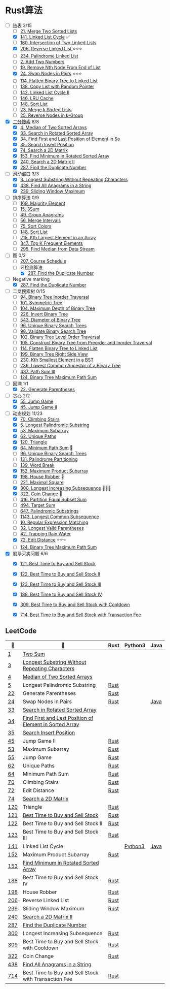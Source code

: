 # Rust算法
- [ ] 链表 3/15
  - [ ] [21. Merge Two Sorted Lists](https://leetcode.com/problems/merge-two-sorted-lists)
  - [x] [141. Linked List Cycle](https://leetcode.com/problems/linked-list-cycle)  ✅
  - [ ] [160. Intersection of Two Linked Lists](https://leetcode.com/problems/intersection-of-two-linked-lists)
  - [x] [206. Reverse Linked List ](https://leetcode.com/problems/reverse-linked-list) ⭐️⭐️⭐️
  - [ ] [234. Palindrome Linked List](https://leetcode.com/problems/palindrome-linked-list)
  - [ ] [2. Add Two Numbers](https://leetcode.com/problems/add-two-numbers)
  - [ ] [19. Remove Nth Node From End of List](https://leetcode.com/problems/remove-nth-node-from-end-of-list)
  - [x] [24. Swap Nodes in Pairs](https://leetcode.com/problems/swap-nodes-in-pairs)  ⭐️⭐️⭐️
  - [ ] [114. Flatten Binary Tree to Linked List](https://leetcode.com/problems/flatten-binary-tree-to-linked-list)
  - [ ] [138. Copy List with Random Pointer](https://leetcode.com/problems/copy-list-with-random-pointer)
  - [ ] [142. Linked List Cycle II](https://leetcode.com/problems/linked-list-cycle-ii)
  - [ ] [146. LRU Cache](https://leetcode.com/problems/lru-cache)
  - [ ] [148. Sort List](https://leetcode.com/problems/sort-list)
  - [ ] [23. Merge k Sorted Lists](https://leetcode.com/problems/merge-k-sorted-lists)
  - [ ] [25. Reverse Nodes in k-Group](https://leetcode.com/problems/reverse-nodes-in-k-group)
- [x] [二分搜索](/algorithms-summary/binary%20search.md) 8/8
  - [x] [4. Median of Two Sorted Arrays](https://leetcode.com/problems/median-of-two-sorted-arrays)
  - [x] [33. Search in Rotated Sorted Array](https://leetcode.com/problems/search-in-rotated-sorted-array)
  - [x] [34. Find First and Last Position of Element in So](https://leetcode.com/problems/find-first-and-last-position-of-element-in-sorted-array)
  - [x] [35. Search Insert Position](https://leetcode.com/problems/search-insert-position)
  - [x] [74. Search a 2D Matrix](https://leetcode.com/problems/search-a-2d-matrix)
  - [x] [153. Find Minimum in Rotated Sorted Array](https://leetcode.com/problems/find-minimum-in-rotated-sorted-array/)
  - [x] [240. Search a 2D Matrix II](https://leetcode.com/problems/search-a-2d-matrix-ii)
  - [x] [287. Find the Duplicate Number](https://leetcode.com/problems/find-the-duplicate-number)
- [ ] 滑动窗口 3/3
  - [x] [3. Longest Substring Without Repeating Characters](/leetcode/notes/3.%20Longest%20Substring%20Without%20Repeating%20Characters.md)
  - [x] [438. Find All Anagrams in a String](/leetcode/notes/438.%20Find%20All%20Anagrams%20in%20a%20String.md)
  - [x] [239. Sliding Window Maximum](https://leetcode.com/problems/sliding-window-maximum/)
- [ ] 排序算法 0/9
  - [ ] [169. Majority Element](https://leetcode.com/problems/majority-element)
  - [ ] [15. 3Sum](https://leetcode.com/problems/3sum)
  - [ ] [49. Group Anagrams](https://leetcode.com/problems/group-anagrams)
  - [ ] [56. Merge Intervals](https://leetcode.com/problems/merge-intervals)
  - [ ] [75. Sort Colors](https://leetcode.com/problems/sort-colors)
  - [ ] [148. Sort List](https://leetcode.com/problems/sort-list)
  - [ ] [215. Kth Largest Element in an Array](https://leetcode.com/problems/kth-largest-element-in-an-array)
  - [ ] [347. Top K Frequent Elements](https://leetcode.com/problems/top-k-frequent-elements)
  - [ ] [295. Find Median from Data Stream](https://leetcode.com/problems/find-median-from-data-stream)
- [ ] 图 0/2
  - [ ] [207. Course Schedule](https://leetcode.com/problems/course-schedule)
  - [ ] 环检测算法
    - [x] [287. Find the Duplicate Number](/leetcode/notes/287.%20Find%20the%20Duplicate%20Number.md)
- [ ] Negative marking
  - [x] [287. Find the Duplicate Number](/leetcode/notes/287.%20Find%20the%20Duplicate%20Number.md)
- [ ] 二叉搜索树 0/15
  - [ ] [94. Binary Tree Inorder Traversal](https://leetcode.com/problems/binary-tree-inorder-traversal)
  - [ ] [101. Symmetric Tree](https://leetcode.com/problems/symmetric-tree)
  - [ ] [104. Maximum Depth of Binary Tree](https://leetcode.com/problems/maximum-depth-of-binary-tree)
  - [ ] [226. Invert Binary Tree](https://leetcode.com/problems/invert-binary-tree)
  - [ ] [543. Diameter of Binary Tree](https://leetcode.com/problems/diameter-of-binary-tree)
  - [ ] [96. Unique Binary Search Trees](https://leetcode.com/problems/unique-binary-search-trees)
  - [ ] [98. Validate Binary Search Tree](https://leetcode.com/problems/validate-binary-search-tree)
  - [ ] [102. Binary Tree Level Order Traversal](https://leetcode.com/problems/binary-tree-level-order-traversal)
  - [ ] [105. Construct Binary Tree from Preorder and Inorder Traversal](https://leetcode.com/problems/construct-binary-tree-from-preorder-and-inorder-traversal)
  - [ ] [114. Flatten Binary Tree to Linked List](https://leetcode.com/problems/flatten-binary-tree-to-linked-list)
  - [ ] [199. Binary Tree Right Side View](https://leetcode.com/problems/binary-tree-right-side-view)
  - [ ] [230. Kth Smallest Element in a BST](https://leetcode.com/problems/kth-smallest-element-in-a-bst)
  - [ ] [236. Lowest Common Ancestor of a Binary Tree](https://leetcode.com/problems/lowest-common-ancestor-of-a-binary-tree)
  - [ ] [437. Path Sum III](https://leetcode.com/problems/path-sum-iii)
  - [ ] [124. Binary Tree Maximum Path Sum](https://leetcode.com/problems/binary-tree-maximum-path-sum)
- [ ] 回溯 1/1
  - [x] [22. Generate Parentheses](https://leetcode.com/problems/generate-parentheses)
- [ ] 贪心 2/2
  - [x] [55. Jump Game](https://leetcode.com/problems/jump-game)
  - [x] [45. Jump Game II](https://leetcode.com/problems/jump-game-ii)
- [ ] 动态规划 11/23
  - [x] [70. Climbing Stairs](https://leetcode.com/problems/climbing-stairs)
  - [x] [5. Longest Palindromic Substring](https://leetcode.com/problems/longest-palindromic-substring)
  - [x] [53. Maximum Subarray](https://leetcode.com/problems/maximum-subarray)
  - [x] [62. Unique Paths](https://leetcode.com/problems/unique-paths)
  - [x] [120. Triangle](https://leetcode.com/problems/triangle/description/)
  - [x] [64. Minimum Path Sum](https://leetcode.com/problems/minimum-path-sum) 🌸
  - [ ] [96. Unique Binary Search Trees](https://leetcode.com/problems/unique-binary-search-trees)
  - [ ] [131. Palindrome Partitioning](https://leetcode.com/problems/palindrome-partitioning)
  - [ ] [139. Word Break](https://leetcode.com/problems/word-break)
  - [x] [152. Maximum Product Subarray](https://leetcode.com/problems/maximum-product-subarray)
  - [x] [198. House Robber](https://leetcode.com/problems/house-robber)  🌸
  - [ ] [221. Maximal Square](https://leetcode.com/problems/maximal-square)
  - [x] [300. Longest Increasing Subsequence](https://leetcode.com/problems/longest-increasing-subsequence) 🌟🌟🌟
  - [x] [322. Coin Change](https://leetcode.com/problems/coin-change)  🌸
  - [ ] [416. Partition Equal Subset Sum](https://leetcode.com/problems/partition-equal-subset-sum)
  - [ ] [494. Target Sum](https://leetcode.com/problems/target-sum)
  - [ ] [647. Palindromic Substrings](https://leetcode.com/problems/palindromic-substrings)
  - [ ] [1143. Longest Common Subsequence](https://leetcode.com/problems/longest-common-subsequence)
  - [ ] [10. Regular Expression Matching](https://leetcode.com/problems/regular-expression-matching)
  - [ ] [32. Longest Valid Parentheses](https://leetcode.com/problems/longest-valid-parentheses)
  - [ ] [42. Trapping Rain Water](https://leetcode.com/problems/trapping-rain-water)
  - [x] [72. Edit Distance](https://leetcode.com/problems/edit-distance)  ⭐️⭐️⭐️
  - [ ] [124. Binary Tree Maximum Path Sum](https://leetcode.com/problems/binary-tree-maximum-path-sum)
- [x] 股票买卖问题 6/6
  - [x] [121. Best Time to Buy and Sell Stock](https://leetcode.com/problems/best-time-to-buy-and-sell-stock)
  - [x] [122. Best Time to Buy and Sell Stock II](https://leetcode.com/problems/best-time-to-buy-and-sell-stock-ii/description/)
  - [x] [123. Best Time to Buy and Sell Stock III](https://leetcode.com/problems/best-time-to-buy-and-sell-stock-iii/description/)
  - [x] [188. Best Time to Buy and Sell Stock IV](https://leetcode.com/problems/best-time-to-buy-and-sell-stock-iv/description/)
  - [x] [309. Best Time to Buy and Sell Stock with Cooldown](https://leetcode.com/problems/best-time-to-buy-and-sell-stock-with-cooldown/description/)
  - [x] [714. Best Time to Buy and Sell Stock with Transaction Fee](https://leetcode.com/problems/best-time-to-buy-and-sell-stock-with-transaction-fee/description/)


## LeetCode

| 🔗                                           | 📒           | Rust   | Python3 | Java |
| ----------- | ----------- | ----------- | ----------- | ----------- |
| [1](https://leetcode.com/problems/two-sum/) | [Two Sum](/leetcode/notes/1.%20Two%20Sum.md) |  |  |  |
| [3](https://leetcode.com/problems/longest-substring-without-repeating-characters/) | [Longest Substring Without Repeating Characters](/leetcode/notes/3.%20Longest%20Substring%20Without%20Repeating%20Characters.md) |  |  |  |
| [4](https://leetcode.com/problems/median-of-two-sorted-arrays/) | [Median of Two Sorted Arrays](/leetcode/notes/4.%20Median%20of%20Two%20Sorted%20Arrays.md) |  |  |  |
| [5](https://leetcode.com/problems/longest-palindromic-substring) | Longest Palindromic Substring | [Rust](/leetcode/src/rust/5.longest-palindromic-substring.rs) |  | |
| [22](https://leetcode.com/problems/generate-parentheses/) | Generate Parentheses | [Rust]() |  | |
| [24](https://leetcode.com/problems/swap-nodes-in-pairs) | Swap Nodes in Pairs | [Rust](/leetcode/src/rust/24.swap-nodes-in-pairs.rs) |  | [Java](/leetcode/src/java/24.swap-nodes-in-pairs.java) |
| [33](https://leetcode.com/problems/search-in-rotated-sorted-array/) | [Search in Rotated Sorted Array](/leetcode/notes/33.%20Search%20in%20Rotated%20Sorted%20Array.md) |  |  |  |
| [34](https://leetcode.com/problems/find-first-and-last-position-of-element-in-sorted-array/) | [Find First and Last Position of Element in Sorted Array](/leetcode/notes/34.%20Find%20First%20and%20Last%20Position%20of%20Element%20in%20Sorted%20Array.md) |  |  |  |
| [35](https://leetcode.com/problems/search-insert-position/) | [ Search Insert Position](/leetcode/notes/35.%20Search%20Insert%20Position.md) |  |  |  |
| [45]() | Jump Game II | [Rust](/leetcode/src/rust/45.jump-game-ii.rs) |  | |
| [53](https://leetcode.com/problems/maximum-subarray/description/) | Maximum Subarray | [Rust](/leetcode/src/rust/53.maximum-subarray.rs) |  | |
| [55](https://leetcode.com/problems/jump-game/description/) | Jump Game | [Rust](/leetcode/src/rust/55.jump-game.rs) |  | |
| [62](https://leetcode.com/problems/unique-paths/description/) | Unique Paths | [Rust](/leetcode/src/rust/62.unique-paths.rs) |  | |
| [64](https://leetcode.com/problems/minimum-path-sum/description/) | Minimum Path Sum | [Rust](/leetcode/src/rust/64.minimum-path-sum.rs) |  | |
| [70](https://leetcode.com/problems/climbing-stairs/) | Climbing Stairs | [Rust](/leetcode/src/rust/70.climbing-stairs.rs) |  | |
| [72](https://leetcode.com/problems/edit-distance) | Edit Distance | [Rust](/leetcode/src/rust/72.edit-distance.rs) |  | |
| [74](https://leetcode.com/problems/search-a-2d-matrix/) | [Search a 2D Matrix](/leetcode/notes/74.%20Search%20a%202D%20Matrix.md) |  |  |  |
| [120](https://leetcode.com/problems/triangle/description/) | Triangle | [Rust](/leetcode/src/rust/120.triangle.rs) |  | |
| [121](https://leetcode.com/problems/best-time-to-buy-and-sell-stock/) | [Best Time to Buy and Sell Stock](/leetcode/notes/121.%20Best%20Time%20to%20Buy%20and%20Sell%20Stock.md) | [Rust](/leetcode/src/rust/121.best-time-to-buy-and-sell-stock.rs) |  |  |
| [122](https://leetcode.com/problems/best-time-to-buy-and-sell-stock-ii/description/) | Best Time to Buy and Sell Stock II | [Rust](/leetcode/src/rust/122.best-time-to-buy-and-sell-stock-ii.rs) |  | |
| [123](https://leetcode.com/problems/best-time-to-buy-and-sell-stock-iii/description/) | Best Time to Buy and Sell Stock III | [Rust](/leetcode/src/rust/123.best-time-to-buy-and-sell-stock-iii.rs) |  | |
| [141](https://leetcode.com/problems/linked-list-cycle) | Linked List Cycle |  | [Python3]() | [Java](/leetcode/src/java/141.linked-list-cycle.java) |
| [152](https://leetcode.com/problems/maximum-product-subarray/description/) | Maximum Product Subarray | [Rust](/leetcode/src/rust/152.maximum-product-subarray.rs) |  | |
| [153](https://leetcode.com/problems/find-minimum-in-rotated-sorted-array/) | [Find Minimum in Rotated Sorted Array](/leetcode/notes/153.%20Find%20Minimum%20in%20Rotated%20Sorted%20Array.md) |  |  |  |
| [188](https://leetcode.com/problems/best-time-to-buy-and-sell-stock-iv/description/) | Best Time to Buy and Sell Stock IV | [Rust]() |  | |
| [198](https://leetcode.com/problems/house-robber/description/) | House Robber | [Rust](/leetcode/src/rust/198.house-robber.rs) |  | |
| [206](https://leetcode.com/problems/reverse-linked-list/description/) | Reverse Linked List | [Rust](/leetcode/src/rust/206.reverse-linked-list.rs) |  | |
| [239](https://leetcode.com/problems/sliding-window-maximum/) | Sliding Window Maximum | [Rust](/leetcode/src/rust/239.sliding-window-maximum.rs) |  |  |
| [240](https://leetcode.com/problems/search-a-2d-matrix-ii/) | [Search a 2D Matrix II](/leetcode/notes/240.%20Search%20a%202D%20Matrix%20II.md) |  |  |  |
| [287](https://leetcode.com/problems/find-the-duplicate-number/) | [Find the Duplicate Number](/leetcode/notes/287.%20Find%20the%20Duplicate%20Number.md) |  |  |  |
| [300](https://leetcode.com/problems/longest-increasing-subsequence/description/) | Longest Increasing Subsequence | [Rust](/leetcode/src/rust/300.longest-increasing-subsequence.rs) |  | |
| [309](https://leetcode.com/problems/best-time-to-buy-and-sell-stock-with-cooldown/description/) | Best Time to Buy and Sell Stock with Cooldown | [Rust](/leetcode/src/rust/309.best-time-to-buy-and-sell-stock-with-cooldown.rs) |  | |
| [322](https://leetcode.com/problems/coin-change/description/) | Coin Change | [Rust](/leetcode/src/rust/322.coin-change.rs) |  | |
| [438](https://leetcode.com/problems/find-all-anagrams-in-a-string/) | [Find All Anagrams in a String](/leetcode/notes/438.%20Find%20All%20Anagrams%20in%20a%20String.md) |  |  |  |
| [714](https://leetcode.com/problems/best-time-to-buy-and-sell-stock-with-transaction-fee/description/) | Best Time to Buy and Sell Stock with Transaction Fee | [Rust](/leetcode/src/rust/714.best-time-to-buy-and-sell-stock-with-transaction-fee.rs) |  | |

